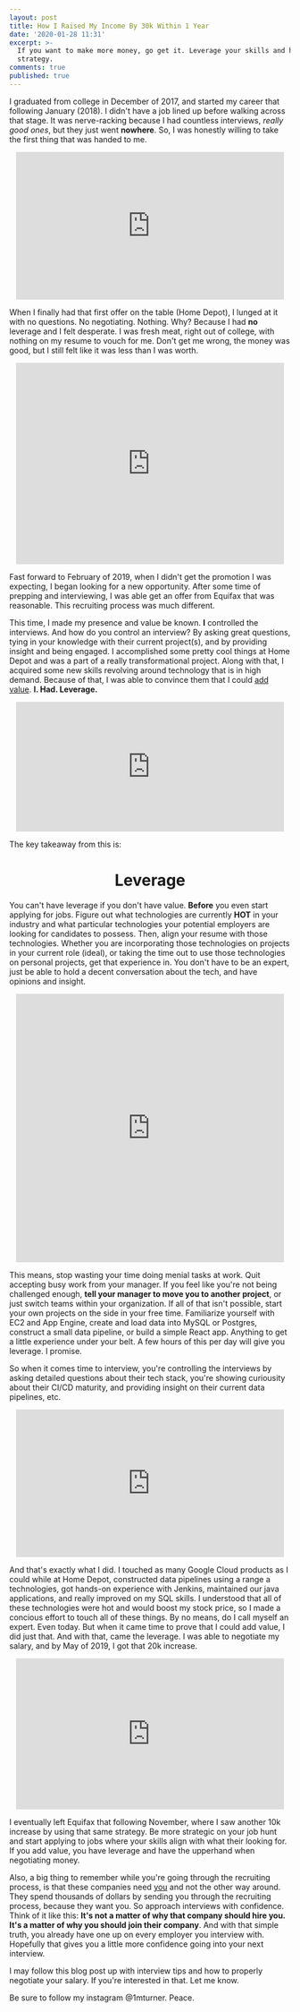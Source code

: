 ```yaml
---
layout: post
title: How I Raised My Income By 30k Within 1 Year
date: '2020-01-28 11:31'
excerpt: >-
  If you want to make more money, go get it. Leverage your skills and have a
  strategy.
comments: true
published: true
---
```

I graduated from college in December of 2017, and started my career that following January (2018). I didn't have a job lined up before walking across that stage. It was nerve-racking because I had countless interviews, _really good ones_, but they just went **nowhere**. So, I was honestly willing to take the first thing that was handed to me. 

<center><iframe src="https://giphy.com/embed/bEVKYB487Lqxy" width="480" height="264" frameBorder="0" class="giphy-embed" allowFullScreen></iframe><p><a href="https://giphy.com/gifs/bEVKYB487Lqxy"></a></p></center>

When I finally had that first offer on the table (Home Depot), I lunged at it with no questions. No negotiating. Nothing. Why? Because I had **no** leverage and I felt desperate. I was fresh meat, right out of college, with nothing on my resume to vouch for me. Don't get me wrong, the money was good, but I still felt like it was less than I was worth.

<center><iframe src="https://giphy.com/embed/l3nFnybQkAelWKxmo" width="480" height="360" frameBorder="0" class="giphy-embed" allowFullScreen></iframe><p><a href="https://giphy.com/gifs/spongebob-season-3-spongebob-squarepants-l3nFnybQkAelWKxmo"></a></p></center>

Fast forward to February of 2019, when I didn't get the promotion I was expecting, I began looking for a new opportunity. After some time of prepping and interviewing, I was able get an offer from Equifax that was reasonable. This recruiting process was much different.

This time, I made my presence and value be known. **I** controlled the interviews. And how do you control an interview? By asking great questions, tying in your knowledge with their current project(s), and by providing insight and being engaged. I accomplished some pretty cool things at Home Depot and was a part of a really transformational project. Along with that, I acquired some new skills revolving around technology that is in high demand. Because of that, I was able to convince them that I could <u>add value</u>. **I. Had. Leverage.** 

<center><iframe src="https://giphy.com/embed/7B71Ci4KE3m0" width="480" height="232" frameBorder="0" class="giphy-embed" allowFullScreen></iframe><p><a href="https://giphy.com/gifs/reaction-7B71Ci4KE3m0"></a></p></center>

The key takeaway from this is:
<center><h1>Leverage</h1></center>

You can't have leverage if you don't have value. **Before** you even start applying for jobs. Figure out what technologies are currently **HOT** in your industry and what particular technologies your potential employers are looking for candidates to possess. Then, align your resume with those technologies. Whether you are incorporating those technologies on projects in your current role (ideal), or taking the time out to use those technologies on personal projects, get that experience in. You don't have to be an expert, just be able to hold a decent conversation about the tech, and have opinions and insight.

<center><iframe src="https://giphy.com/embed/1dHy0JSmsIfJgTgXEF" width="480" height="480" frameBorder="0" class="giphy-embed" allowFullScreen></iframe><p><a href="https://giphy.com/gifs/SkyTV-working-vice-principals-distracted-1dHy0JSmsIfJgTgXEF"></a></p></center>

This means, stop wasting your time doing menial tasks at work. Quit accepting busy work from your manager. If you feel like you're not being challenged enough, __tell your manager to move you to another project__, or just switch teams within your organization. If all of that isn't possible, start your own projects on the side in your free time. Familiarize yourself with EC2 and App Engine, create and load data into MySQL or Postgres, construct a small data pipeline, or build a simple React app. Anything to get a little experience under your belt. A few hours of this per day will give you leverage. I promise.

So when it comes time to interview, you're controlling the interviews by asking detailed questions about their tech stack, you're showing curiousity about their CI/CD maturity, and providing insight on their current data pipelines, etc.

<center><iframe src="https://giphy.com/embed/d3mlE7uhX8KFgEmY" width="480" height="264" frameBorder="0" class="giphy-embed" allowFullScreen></iframe><p><a href="https://giphy.com/gifs/culture--think-hmm-d3mlE7uhX8KFgEmY"></a></p></center>

And that's exactly what I did. I touched as many Google Cloud products as I could while at Home Depot, constructed data pipelines using a range a technologies, got hands-on experience with Jenkins, maintained our java applications, and really improved on my SQL skills. I understood that all of these technologies were hot and would boost my stock price, so I made a concious effort to touch all of these things. By no means, do I call myself an expert. Even today. But when it came time to prove that I could add value, I did just that. And with that, came the leverage. I was able to negotiate my salary, and by May of 2019, I got that 20k increase. 

<center><iframe src="https://giphy.com/embed/LCdPNT81vlv3y" width="480" height="270" frameBorder="0" class="giphy-embed" allowFullScreen></iframe><p><a href="https://giphy.com/gifs/LCdPNT81vlv3y"></a></p></center>

I eventually left Equifax that following November, where I saw another 10k increase by using that same strategy. Be more strategic on your job hunt and start applying to jobs where your skills align with what their looking for. If you add value, you have leverage and have the upperhand when negotiating money.

Also, a big thing to remember while you're going through the recruiting process, is that these companies need <u>you</u> and not the other way around. They spend thousands of dollars by sending you through the recruiting process, because they want you. So approach interviews with confidence. Think of it like this: __It's not a matter of why that company should hire you. It's a matter of why you should join their company__. And with that simple truth, you already have one up on every employer you interview with. Hopefully that gives you a little more confidence going into your next interview.

I may follow this blog post up with interview tips and how to properly negotiate your salary. If you're interested in that. Let me know.

Be sure to follow my instagram @1mturner. Peace.
